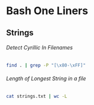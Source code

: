 Bash One Liners
=============

## Strings

###### Detect Cyrillic In Filenames

```bash
find . | grep -P "[\x80-\xFF]"
```

###### Length of Longest String in a file

```sh
cat strings.txt | wc -L
```
